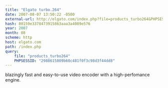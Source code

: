 ```yaml
---
title: "Elgato turbo.264"
date: 2007-08-07 13:50:22 -0500
external-url: http://elgato.com/index.php?file=products_turbo264&PHPSESSID=2988615809b60c481f0f3c98d3f44dd8#
hash: 80159e3378473915863aaa3a4089e576
year: 2007
month: 08
scheme: http
host: elgato.com
path: /index.php
query:
    file: "products_turbo264"
    PHPSESSID: "2988615809b60c481f0f3c98d3f44dd8"
---
```


blazingly fast and easy-to-use video encoder with a high-perfomance engine.
